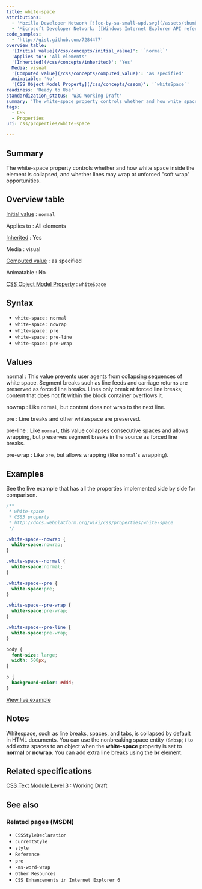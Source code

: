 ```yaml
---
title: white-space
attributions:
  - 'Mozilla Developer Network [![cc-by-sa-small-wpd.svg](/assets/thumb/8/8c/cc-by-sa-small-wpd.svg/120px-cc-by-sa-small-wpd.svg.png)](http://creativecommons.org/licenses/by-sa/3.0/us/): [Article](https://developer.mozilla.org/en-US/docs/Web/CSS/white-space)'
  - 'Microsoft Developer Network: [[Windows Internet Explorer API reference](http://msdn.microsoft.com/en-us/library/ie/hh828809%28v=vs.85%29.aspx) Article]'
code_samples:
  - 'http://gist.github.com/7284477'
overview_table:
  '[Initial value](/css/concepts/initial_value)': '`normal`'
  'Applies to': 'All elements'
  '[Inherited](/css/concepts/inherited)': 'Yes'
  Media: visual
  '[Computed value](/css/concepts/computed_value)': 'as specified'
  Animatable: 'No'
  '[CSS Object Model Property](/css/concepts/cssom)': '`whiteSpace`'
readiness: 'Ready to Use'
standardization_status: 'W3C Working Draft'
summary: 'The white-space property controls whether and how white space inside the element is collapsed, and whether lines may wrap at unforced &quot;soft wrap&quot; opportunities.'
tags:
  - CSS
  - Properties
uri: css/properties/white-space

---
```

## <span>Summary</span>

The white-space property controls whether and how white space inside the element is collapsed, and whether lines may wrap at unforced &quot;soft wrap&quot; opportunities.

## <span>Overview table</span>

[Initial value](/css/concepts/initial_value)
:   `normal`

Applies to
:   All elements

[Inherited](/css/concepts/inherited)
:   Yes

Media
:   visual

[Computed value](/css/concepts/computed_value)
:   as specified

Animatable
:   No

[CSS Object Model Property](/css/concepts/cssom)
:   `whiteSpace`

## <span>Syntax</span>

-   `white-space: normal`
-   `white-space: nowrap`
-   `white-space: pre`
-   `white-space: pre-line`
-   `white-space: pre-wrap`

## <span>Values</span>

normal
:   This value prevents user agents from collapsing sequences of white space. Segment breaks such as line feeds and carriage returns are preserved as forced line breaks. Lines only break at forced line breaks; content that does not fit within the block container overflows it.

nowrap
:   Like `normal`, but content does not wrap to the next line.

pre
:   Line breaks and other whitespace are preserved.

pre-line
:   Like `normal`, this value collapses consecutive spaces and allows wrapping, but preserves segment breaks in the source as forced line breaks.

pre-wrap
:   Like `pre`, but allows wrapping (like `normal`'s wrapping).

## <span>Examples</span>

See the live example that has all the properties implemented side by side for comparison.

``` css
/**
 * white-space
 * CSS3 property
 * http://docs.webplatform.org/wiki/css/properties/white-space
 */

.white-space--nowrap {
  white-space:nowrap;
}

.white-space--normal {
  white-space:normal;
}

.white-space--pre {
  white-space:pre;
}

.white-space--pre-wrap {
  white-space:pre-wrap;
}

.white-space--pre-line {
  white-space:pre-wrap;
}

body {
  font-size: large;
  width: 500px;
}

p {
  background-color: #ddd;
}
```

[View live example](http://code.webplatform.org/gist/7284477)

## <span>Notes</span>

Whitespace, such as line breaks, spaces, and tabs, is collapsed by default in HTML documents. You can use the nonbreaking space entity `(&nbsp;)` to add extra spaces to an object when the **white-space** property is set to **normal** or **nowrap**. You can add extra line breaks using the **br** element.

## <span>Related specifications</span>

[CSS Text Module Level 3](http://www.w3.org/TR/css3-text/#white-space-property)
:   Working Draft

## <span>See also</span>

### <span>Related pages (MSDN)</span>

-   `CSSStyleDeclaration`
-   `currentStyle`
-   `style`
-   `Reference`
-   `pre`
-   `-ms-word-wrap`
-   `Other Resources`
-   `CSS Enhancements in Internet Explorer 6`
